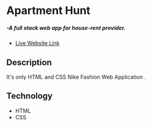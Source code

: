 <h1>Apartment Hunt </h1> <h5> -A full stack web app for house-rent provider.</h5>
   <ul> 
	  <li> <a target="_blank" href="https://azizul016.github.io/Landing-Page-Assinment/"> Live Website Link</a>
   </ul>
    
<h2>Description </h2>
<p> It's only HTML and CSS Nike Fashion Web Application .</p>
     
  <h2> Technology </h2>
   <ul> 
     <li> HTML
     <li> CSS
 </ul>

